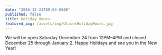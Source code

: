 ```yaml
---
date: "2016-12-24T09:53-0500"
published: false
title: Holiday Hours
featured_img: /assets/img/UlisesHolidayHours.jpg
---
```


We will be open Saturday December 24 from 12PM–4PM and closed December 25 through January 2.
Happy Holidays and see you in the New Year!
